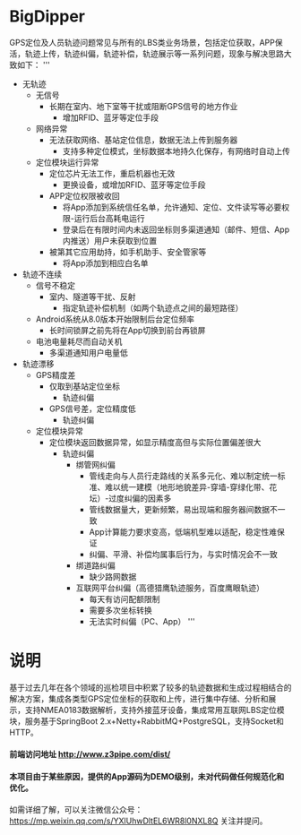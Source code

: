 # BigDipper
GPS定位及人员轨迹问题常见与所有的LBS类业务场景，包括定位获取，APP保活，轨迹上传，轨迹纠偏，轨迹补偿，轨迹展示等一系列问题，现象与解决思路大致如下：
 '''
- 无轨迹
  - 无信号
    - 长期在室内、地下室等干扰或阻断GPS信号的地方作业
      - 增加RFID、蓝牙等定位手段
  - 网络异常
    - 无法获取网络、基站定位信息，数据无法上传到服务器
      - 支持多种定位模式，坐标数据本地持久化保存，有网络时自动上传
  - 定位模块运行异常
    - 定位芯片无法工作，重启机器也无效
      - 更换设备，或增加RFID、蓝牙等定位手段
    - APP定位权限被收回
      - 将App添加到系统信任名单，允许通知、定位、文件读写等必要权限-运行后台高耗电运行
      - 登录后在有限时间内未返回坐标则多渠道通知（邮件、短信、App内推送）用户未获取到位置
    - 被第其它应用劫持，如手机助手、安全管家等
      - 将App添加到相应白名单
- 轨迹不连续
  - 信号不稳定
    - 室内、隧道等干扰、反射
      - 指定轨迹补偿机制（如两个轨迹点之间的最短路径）
  - Android系统从8.0版本开始限制后台定位频率
    - 长时间锁屏之前先将在App切换到前台再锁屏
  - 电池电量耗尽而自动关机
    - 多渠道通知用户电量低
- 轨迹漂移
  - GPS精度差
    - 仅取到基站定位坐标
      - 轨迹纠偏
    - GPS信号差，定位精度低
      - 轨迹纠偏
  - 定位模块异常
    - 定位模块返回数据异常，如显示精度高但与实际位置偏差很大
      - 轨迹纠偏
        - 绑管网纠偏
          - 管线走向与人员行走路线的关系多元化、难以制定统一标准、难以统一建模（地形地貌差异-穿墙-穿绿化带、花坛）-过度纠偏的因素多
          - 管线数据量大，更新频繁，易出现端和服务器间数据不一致
          - App计算能力要求变高，低端机型难以适配，稳定性难保证
          - 纠偏、平滑、补偿均属事后行为，与实时情况会不一致
        - 绑道路纠偏
          - 缺少路网数据
        - 互联网平台纠偏（高德猎鹰轨迹服务，百度鹰眼轨迹）
          - 每天有访问配额限制
          - 需要多次坐标转换
          - 无法实时纠偏（PC、App）
'''
            
# 说明
基于过去几年在各个领域的巡检项目中积累了较多的轨迹数据和生成过程相结合的解决方案，集成各类型GPS定位坐标的获取和上传，进行集中存储、分析和展示，支持NMEA0183数据解析，支持外接蓝牙设备，集成常用互联网LBS定位模块，服务基于SpringBoot 2.x+Netty+RabbitMQ+PostgreSQL，支持Socket和HTTP。
#### 前端访问地址 http://www.z3pipe.com/dist/ 
#### 本项目由于某些原因，提供的App源码为DEMO级别，未对代码做任何规范化和优化。
如需详细了解，可以关注微信公众号：https://mp.weixin.qq.com/s/YXlUhwDltEL6WR8l0NXL8Q  关注并提问。
